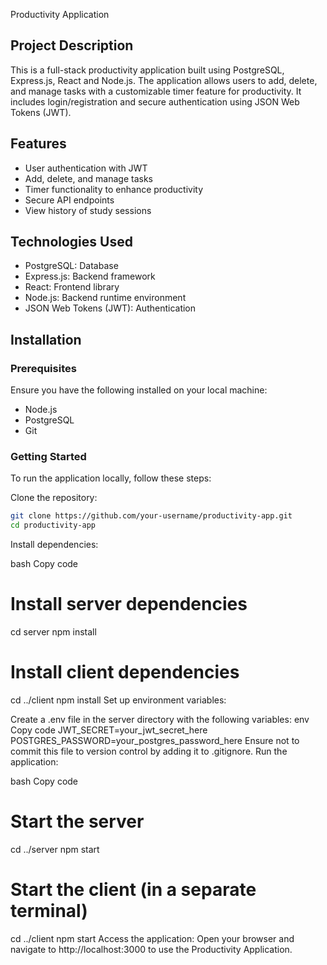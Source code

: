 Productivity Application

## Project Description

This is a full-stack productivity application built using PostgreSQL, Express.js, React and Node.js. The application allows users to add, delete, and manage tasks with a customizable timer feature for productivity. It includes login/registration and secure authentication using JSON Web Tokens (JWT).

## Features

- User authentication with JWT
- Add, delete, and manage tasks
- Timer functionality to enhance productivity
- Secure API endpoints
- View history of study sessions

## Technologies Used

- PostgreSQL: Database
- Express.js: Backend framework
- React: Frontend library
- Node.js: Backend runtime environment
- JSON Web Tokens (JWT): Authentication

## Installation

### Prerequisites

Ensure you have the following installed on your local machine:

- Node.js
- PostgreSQL
- Git

### Getting Started

To run the application locally, follow these steps:

Clone the repository:

```bash
git clone https://github.com/your-username/productivity-app.git
cd productivity-app
```

Install dependencies:

bash
Copy code

# Install server dependencies
cd server
npm install

# Install client dependencies
cd ../client
npm install
Set up environment variables:

Create a .env file in the server directory with the following variables:
env
Copy code
JWT_SECRET=your_jwt_secret_here
POSTGRES_PASSWORD=your_postgres_password_here
Ensure not to commit this file to version control by adding it to .gitignore.
Run the application:

bash
Copy code
# Start the server
cd ../server
npm start

# Start the client (in a separate terminal)
cd ../client
npm start
Access the application:
Open your browser and navigate to http://localhost:3000 to use the Productivity Application.


